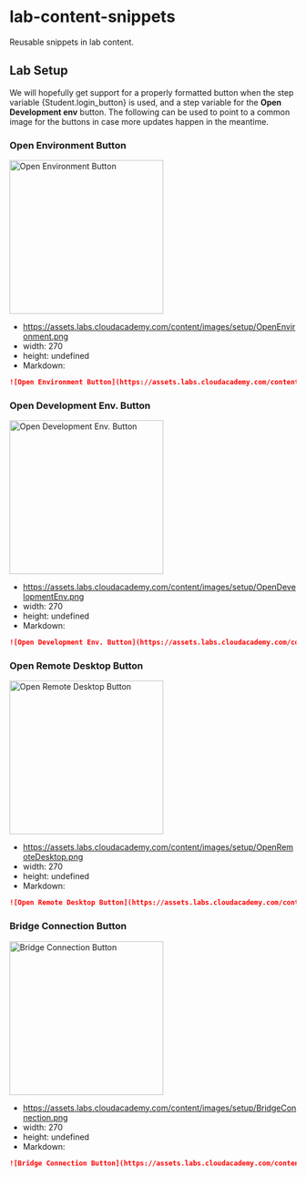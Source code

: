 # lab-content-snippets

Reusable snippets in lab content.

## Lab Setup

We will hopefully get support for a properly formatted button when the step variable {Student.login_button} is used, and a step variable for the **Open Development env** button. The following can be used to point to a common image for the buttons in case more updates happen in the meantime.

### Open Environment Button

<img src="https://assets.labs.cloudacademy.com/content/images/setup/OpenEnvironment.png" alt="Open Environment Button" width="270">

- https://assets.labs.cloudacademy.com/content/images/setup/OpenEnvironment.png
- width: 270
- height: undefined
- Markdown:

```markdown
![Open Environment Button](https://assets.labs.cloudacademy.com/content/images/setup/OpenEnvironment.png){: style="width:270px"}
```

### Open Development Env. Button

<img src="https://assets.labs.cloudacademy.com/content/images/setup/OpenDevelopmentEnv.png" alt="Open Development Env. Button" width="270">

- https://assets.labs.cloudacademy.com/content/images/setup/OpenDevelopmentEnv.png
- width: 270
- height: undefined
- Markdown:

```markdown
![Open Development Env. Button](https://assets.labs.cloudacademy.com/content/images/setup/OpenDevelopmentEnv.png){: style="width:270px"}
```

### Open Remote Desktop Button

<img src="https://assets.labs.cloudacademy.com/content/images/setup/OpenRemoteDesktop.png" alt="Open Remote Desktop Button" width="270">

- https://assets.labs.cloudacademy.com/content/images/setup/OpenRemoteDesktop.png
- width: 270
- height: undefined
- Markdown:

```markdown
![Open Remote Desktop Button](https://assets.labs.cloudacademy.com/content/images/setup/OpenRemoteDesktop.png){: style="width:270px"}
```

### Bridge Connection Button

<img src="https://assets.labs.cloudacademy.com/content/images/setup/BridgeConnection.png" alt="Bridge Connection Button" width="270">

- https://assets.labs.cloudacademy.com/content/images/setup/BridgeConnection.png
- width: 270
- height: undefined
- Markdown:

```markdown
![Bridge Connection Button](https://assets.labs.cloudacademy.com/content/images/setup/BridgeConnection.png){: style="width:270px"}
```
